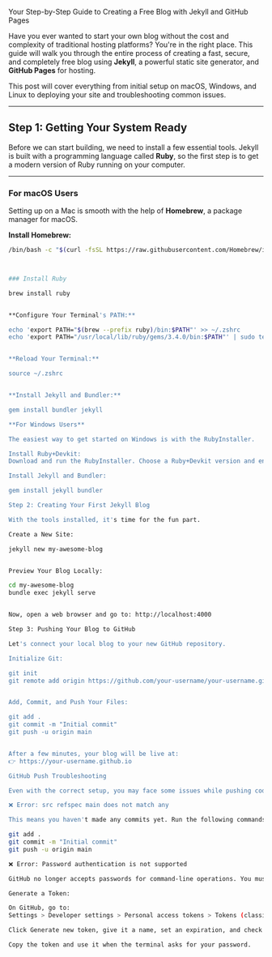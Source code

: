 
Your Step-by-Step Guide to Creating a Free Blog with Jekyll and GitHub Pages

Have you ever wanted to start your own blog without the cost and complexity of traditional hosting platforms? You're in the right place. This guide will walk you through the entire process of creating a fast, secure, and completely free blog using **Jekyll**, a powerful static site generator, and **GitHub Pages** for hosting.

This post will cover everything from initial setup on macOS, Windows, and Linux to deploying your site and troubleshooting common issues.

---

## Step 1: Getting Your System Ready

Before we can start building, we need to install a few essential tools. Jekyll is built with a programming language called **Ruby**, so the first step is to get a modern version of Ruby running on your computer.

---

### For macOS Users

Setting up on a Mac is smooth with the help of **Homebrew**, a package manager for macOS.

**Install Homebrew:**

```bash
/bin/bash -c "$(curl -fsSL https://raw.githubusercontent.com/Homebrew/install/HEAD/install.sh)"



### Install Ruby

brew install ruby


**Configure Your Terminal's PATH:**

echo 'export PATH="$(brew --prefix ruby)/bin:$PATH"' >> ~/.zshrc
echo 'export PATH="/usr/local/lib/ruby/gems/3.4.0/bin:$PATH"' | sudo tee -a ~/.zshrc


**Reload Your Terminal:**

source ~/.zshrc


**Install Jekyll and Bundler:**

gem install bundler jekyll

**For Windows Users**

The easiest way to get started on Windows is with the RubyInstaller.

Install Ruby+Devkit:
Download and run the RubyInstaller. Choose a Ruby+Devkit version and ensure the “Add Ruby executables to your PATH” box is checked.

Install Jekyll and Bundler:

gem install jekyll bundler

Step 2: Creating Your First Jekyll Blog

With the tools installed, it's time for the fun part.

Create a New Site:

jekyll new my-awesome-blog


Preview Your Blog Locally:

cd my-awesome-blog
bundle exec jekyll serve


Now, open a web browser and go to: http://localhost:4000

Step 3: Pushing Your Blog to GitHub

Let's connect your local blog to your new GitHub repository.

Initialize Git:

git init
git remote add origin https://github.com/your-username/your-username.github.io.git


Add, Commit, and Push Your Files:

git add .
git commit -m "Initial commit"
git push -u origin main


After a few minutes, your blog will be live at:
👉 https://your-username.github.io

GitHub Push Troubleshooting

Even with the correct setup, you may face some issues while pushing code to GitHub. Here are common errors and fixes.

❌ Error: src refspec main does not match any

This means you haven't made any commits yet. Run the following commands:

git add .
git commit -m "Initial commit"
git push -u origin main

❌ Error: Password authentication is not supported

GitHub no longer accepts passwords for command-line operations. You must use a Personal Access Token (PAT).

Generate a Token:

On GitHub, go to:
Settings > Developer settings > Personal access tokens > Tokens (classic)

Click Generate new token, give it a name, set an expiration, and check the repo scope.

Copy the token and use it when the terminal asks for your password.